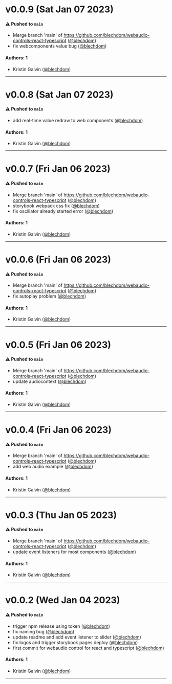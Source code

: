 # v0.0.9 (Sat Jan 07 2023)

#### ⚠️ Pushed to `main`

- Merge branch 'main' of https://github.com/blechdom/webaudio-controls-react-typescript ([@blechdom](https://github.com/blechdom))
- fix webcomponents value bug ([@blechdom](https://github.com/blechdom))

#### Authors: 1

- Kristin Galvin ([@blechdom](https://github.com/blechdom))

---

# v0.0.8 (Sat Jan 07 2023)

#### ⚠️ Pushed to `main`

- add real-time value redraw to web components ([@blechdom](https://github.com/blechdom))

#### Authors: 1

- Kristin Galvin ([@blechdom](https://github.com/blechdom))

---

# v0.0.7 (Fri Jan 06 2023)

#### ⚠️ Pushed to `main`

- Merge branch 'main' of https://github.com/blechdom/webaudio-controls-react-typescript ([@blechdom](https://github.com/blechdom))
- storybook webpack css fix ([@blechdom](https://github.com/blechdom))
- fix oscillator already started error ([@blechdom](https://github.com/blechdom))

#### Authors: 1

- Kristin Galvin ([@blechdom](https://github.com/blechdom))

---

# v0.0.6 (Fri Jan 06 2023)

#### ⚠️ Pushed to `main`

- Merge branch 'main' of https://github.com/blechdom/webaudio-controls-react-typescript ([@blechdom](https://github.com/blechdom))
- fix autoplay problem ([@blechdom](https://github.com/blechdom))

#### Authors: 1

- Kristin Galvin ([@blechdom](https://github.com/blechdom))

---

# v0.0.5 (Fri Jan 06 2023)

#### ⚠️ Pushed to `main`

- Merge branch 'main' of https://github.com/blechdom/webaudio-controls-react-typescript ([@blechdom](https://github.com/blechdom))
- update audiocontext ([@blechdom](https://github.com/blechdom))

#### Authors: 1

- Kristin Galvin ([@blechdom](https://github.com/blechdom))

---

# v0.0.4 (Fri Jan 06 2023)

#### ⚠️ Pushed to `main`

- Merge branch 'main' of https://github.com/blechdom/webaudio-controls-react-typescript ([@blechdom](https://github.com/blechdom))
- add web audio example ([@blechdom](https://github.com/blechdom))

#### Authors: 1

- Kristin Galvin ([@blechdom](https://github.com/blechdom))

---

# v0.0.3 (Thu Jan 05 2023)

#### ⚠️ Pushed to `main`

- Merge branch 'main' of https://github.com/blechdom/webaudio-controls-react-typescript ([@blechdom](https://github.com/blechdom))
- update event listeners for most components ([@blechdom](https://github.com/blechdom))

#### Authors: 1

- Kristin Galvin ([@blechdom](https://github.com/blechdom))

---

# v0.0.2 (Wed Jan 04 2023)

#### ⚠️ Pushed to `main`

- trigger npm release using token ([@blechdom](https://github.com/blechdom))
- fix naming bug ([@blechdom](https://github.com/blechdom))
- update readme and add event listener to slider ([@blechdom](https://github.com/blechdom))
- fix logos and trigger storybook pages deploy ([@blechdom](https://github.com/blechdom))
- first commit for webaudio control for react and typescript ([@blechdom](https://github.com/blechdom))

#### Authors: 1

- Kristin Galvin ([@blechdom](https://github.com/blechdom))

---

